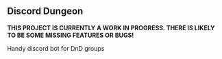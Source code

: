 Discord Dungeon
---------------
**THIS PROJECT IS CURRENTLY A WORK IN PROGRESS. THERE IS LIKELY TO BE SOME MISSING FEATURES OR BUGS!**

Handy discord bot for DnD groups 
